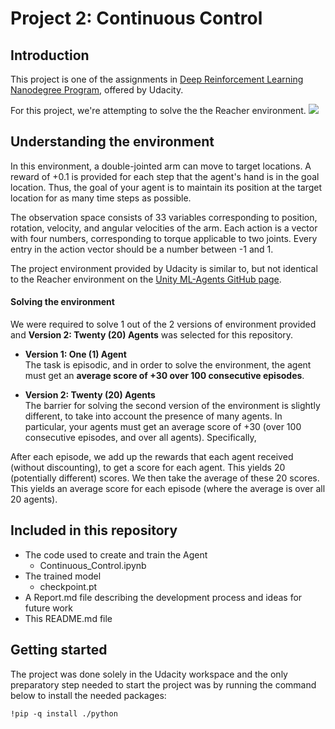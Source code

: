 # Project 2: Continuous Control

## Introduction
This project is one of the assignments in [Deep Reinforcement Learning Nanodegree Program](https://www.udacity.com/course/deep-reinforcement-learning-nanodegree--nd893), offered by Udacity.  

For this project, we're attempting to solve the the Reacher environment.
![](./img/environment_illustration.gif)


## Understanding the environment


In this environment, a double-jointed arm can move to target locations. A reward of +0.1 is provided for each step that the agent's hand is in the goal location. Thus, the goal of your agent is to maintain its position at the target location for as many time steps as possible.

The observation space consists of 33 variables corresponding to position, rotation, velocity, and angular velocities of the arm. Each action is a vector with four numbers, corresponding to torque applicable to two joints. Every entry in the action vector should be a number between -1 and 1.

The project environment provided by Udacity is similar to, but not identical to the Reacher environment on the [Unity ML-Agents GitHub page](https://github.com/Unity-Technologies/ml-agents/blob/master/docs/Learning-Environment-Examples.md#reacher).  



#### Solving the environment

We were required to solve 1 out of the 2 versions of environment provided and **Version 2: Twenty (20) Agents** was selected for this repository.

* **Version 1: One (1) Agent**  
The task is episodic, and in order to solve the environment, the agent must get an **average score of +30 over 100 consecutive episodes**.

* **Version 2: Twenty (20) Agents**  
The barrier for solving the second version of the environment is slightly different, to take into account the presence of many agents. In particular, your agents must get an average score of +30 (over 100 consecutive episodes, and over all agents). Specifically,

After each episode, we add up the rewards that each agent received (without discounting), to get a score for each agent. This yields 20 (potentially different) scores. We then take the average of these 20 scores.
This yields an average score for each episode (where the average is over all 20 agents).


## Included in this repository

* The code used to create and train the Agent
  * Continuous_Control.ipynb
* The trained model
  * checkpoint.pt
* A Report.md file describing the development process and ideas for future work
* This README.md file

## Getting started
The project was done solely in the Udacity workspace and the only preparatory step needed to start the project was by running the command below to install the needed packages:

```
!pip -q install ./python
```


</br>
